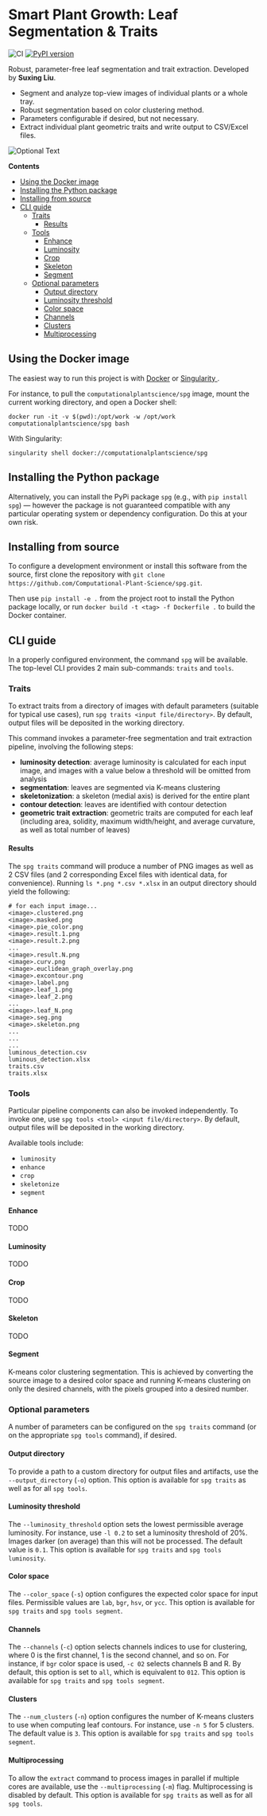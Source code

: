 # Smart Plant Growth: Leaf Segmentation & Traits

![CI](https://github.com/Computational-Plant-Science/spg-topdown-traits/workflows/CI/badge.svg)
[![PyPI version](https://badge.fury.io/py/spg-topdown-traits.svg)](https://badge.fury.io/py/spg-topdown-traits)

Robust, parameter-free leaf segmentation and trait extraction. Developed by **Suxing Liu**.

- Segment and analyze top-view images of individual plants or a whole tray.
- Robust segmentation based on color clustering method.
- Parameters configurable if desired, but not necessary.
- Extract individual plant geometric traits and write output to CSV/Excel files.

![Optional Text](../master/media/image_01.png)

<!-- START doctoc generated TOC please keep comment here to allow auto update -->
<!-- DON'T EDIT THIS SECTION, INSTEAD RE-RUN doctoc TO UPDATE -->
**Contents**

- [Using the Docker image](#using-the-docker-image)
- [Installing the Python package](#installing-the-python-package)
- [Installing from source](#installing-from-source)
- [CLI guide](#cli-guide)
  - [Traits](#traits)
    - [Results](#results)
  - [Tools](#tools)
    - [Enhance](#enhance)
    - [Luminosity](#luminosity)
    - [Crop](#crop)
    - [Skeleton](#skeleton)
    - [Segment](#segment)
  - [Optional parameters](#optional-parameters)
    - [Output directory](#output-directory)
    - [Luminosity threshold](#luminosity-threshold)
    - [Color space](#color-space)
    - [Channels](#channels)
    - [Clusters](#clusters)
    - [Multiprocessing](#multiprocessing)

<!-- END doctoc generated TOC please keep comment here to allow auto update -->

## Using the Docker image

The easiest way to run this project is with [Docker](https://www.docker.com/) or [Singularity ](https://sylabs.io/singularity/).

For instance, to pull the `computationalplantscience/spg` image, mount the current working directory, and open a Docker shell:

`docker run -it -v $(pwd):/opt/work -w /opt/work computationalplantscience/spg bash`

With Singularity:

`singularity shell docker://computationalplantscience/spg`

## Installing the Python package

Alternatively, you can install the PyPi package `spg` (e.g., with `pip install spg`) &mdash; however the package is not guaranteed compatible with any particular operating system or dependency configuration. Do this at your own risk.

## Installing from source

To configure a development environment or install this software from the source, first clone the repository with `git clone https://github.com/Computational-Plant-Science/spg.git`.

Then use `pip install -e .` from the project root to install the Python package locally, or run `docker build -t <tag> -f Dockerfile .` to build the Docker container.

## CLI guide

In a properly configured environment, the command `spg` will be available. The top-level CLI provides 2 main sub-commands: `traits` and `tools`.

### Traits

To extract traits from a directory of images with default parameters (suitable for typical use cases), run `spg traits <input file/directory>`. By default, output files will be deposited in the working directory.

This command invokes a parameter-free segmentation and trait extraction pipeline, involving the following steps:

- **luminosity detection**: average luminosity is calculated for each input image, and images with a value below a threshold will be omitted from analysis
- **segmentation**: leaves are segmented via K-means clustering
- **skeletonization**: a skeleton (medial axis) is derived for the entire plant
- **contour detection**: leaves are identified with contour detection
- **geometric trait extraction**: geometric traits are computed for each leaf (including area, solidity, maximum width/height, and average curvature, as well as total number of leaves)

#### Results

The `spg traits` command will produce a number of PNG images as well as 2 CSV files (and 2 corresponding Excel files with identical data, for convenience). Running `ls *.png *.csv *.xlsx` in an output directory should yield the following:

```shell
# for each input image...
<image>.clustered.png
<image>.masked.png
<image>.pie_color.png
<image>.result.1.png
<image>.result.2.png
...
<image>.result.N.png
<image>.curv.png
<image>.euclidean_graph_overlay.png
<image>.excontour.png
<image>.label.png
<image>.leaf_1.png
<image>.leaf_2.png
...
<image>.leaf_N.png
<image>.seg.png
<image>.skeleton.png
...
...
...
luminous_detection.csv
luminous_detection.xlsx
traits.csv
traits.xlsx
```

### Tools

Particular pipeline components can also be invoked independently. To invoke one, use `spg tools <tool> <input file/directory>`. By default, output files will be deposited in the working directory.

Available tools include:

- `luminosity`
- `enhance`
- `crop`
- `skeletonize`
- `segment`

#### Enhance

TODO

#### Luminosity

TODO

#### Crop

TODO

#### Skeleton

TODO

#### Segment

K-means color clustering segmentation. This is achieved by converting the source image to a desired color space and running K-means clustering on only the desired channels, with the pixels grouped into a desired number.

### Optional parameters

A number of parameters can be configured on the `spg traits` command (or on the appropriate `spg tools` command), if desired.

#### Output directory

To provide a path to a custom directory for output files and artifacts, use the `--output_directory` (`-o`) option. This option is available for `spg traits` as well as for all `spg tools`.

#### Luminosity threshold

The `--luminosity_threshold` option sets the lowest permissible average luminosity. For instance, use `-l 0.2` to set a luminosity threshold of 20%. Images darker (on average) than this will not be processed. The default value is `0.1`. This option is available for `spg traits` and `spg tools luminosity`.

#### Color space

The `--color_space` (`-s`) option configures the expected color space for input files. Permissible values are `lab`, `bgr`, `hsv`, or `ycc`. This option is available for `spg traits` and `spg tools segment`.

#### Channels

The `--channels` (`-c`) option selects channels indices to use for clustering, where 0 is the first channel, 1 is the second channel, and so on. For instance, if `bgr` color space is used, `-c 02` selects channels B and R. By default, this option is set to `all`, which is equivalent to `012`. This option is available for `spg traits` and `spg tools segment`.

#### Clusters

The `--num_clusters` (`-n`) option configures the number of K-means clusters to use when computing leaf contours. For instance, use `-n 5` for 5 clusters. The default value is `3`. This option is available for `spg traits` and `spg tools segment`.

#### Multiprocessing

To allow the `extract` command to process images in parallel if multiple cores are available, use the `--multiprocessing` (`-m`) flag. Multiprocessing is disabled by default. This option is available for `spg traits` as well as for all `spg tools`.
